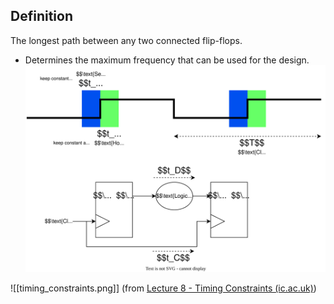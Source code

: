 ## Definition
The longest path between any two connected flip-flops. 
- Determines the maximum frequency that can be used for the design.
![](setup_and_hold.svg)

![[timing_constraints.png]]
(from [Lecture 8 - Timing Constraints (ic.ac.uk)](http://www.ee.ic.ac.uk/pcheung/teaching/ee2_digital/Lecture%208%20-%20Timing%20Constraints%20(x2).pdf))